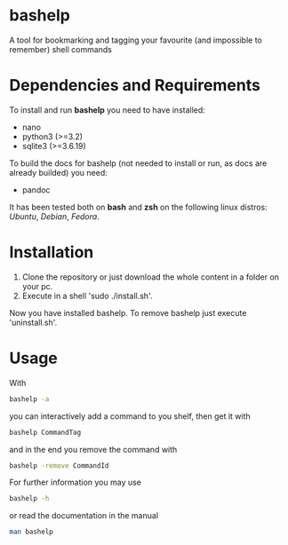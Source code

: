 bashelp
=======

A tool for bookmarking and tagging your favourite (and impossible to remember) shell commands

Dependencies and Requirements
==============================
To install and run **bashelp** you need to have installed:
* nano 
* python3 (>=3.2)
* sqlite3 (>=3.6.19)

To build the docs for bashelp (not needed to install or run, as docs are 
already builded) you need:
* pandoc

It has been tested both on **bash** and **zsh** on the following linux distros: *Ubuntu*, *Debian*, *Fedora*.

Installation
============
1. Clone the repository or just download the whole content in a folder on your pc.
2. Execute in a shell 'sudo ./install.sh'.

Now you have installed bashelp.
To remove bashelp just execute 'uninstall.sh'.

Usage
=====
With
```bash
bashelp -a
```
you can interactively add a command to you shelf,
then get it with
```bash
bashelp CommandTag
```
and in the end you remove the command with
```bash
bashelp -remove CommandId
```

For further information you may use 
```bash
bashelp -h
```
or read the documentation in the manual
```bash
man bashelp
```
